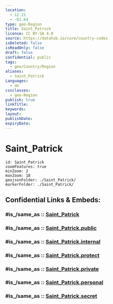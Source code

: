 ```yaml
---
location:
  - 12.21
  - -61.64
type: geo-Region
title: Saint_Patrick
license: CC BY-SA 4.0
source: https://datahub.io/core/country-codes
isDeleted: false
isReadOnly: false
draft: false
confidential: public
tags:
  - geo/Country/Region
aliases:
  - Saint_Patrick
Languages:
  - de
cssclasses:
  - geo-Region
publish: true
linkTitle:
keywords:
layout:
publishDate:
expiryDate:
---
```


# Saint_Patrick

```leaflet
id: Saint_Patrick
zoomFeatures: true 
minZoom: 2 
maxZoom: 18
geojsonFolder: ./Saint_Patrick/
markerFolder: ./Saint_Patrick/
```


## Confidential Links & Embeds: 

### #is_/same_as :: [Saint_Patrick](/_Standards/Earth/Continent/America~Caribbean/Grenada/parishes~Grenada/Saint_Patrick.md) 

### #is_/same_as :: [Saint_Patrick.public](/_public/Earth/Continent/America~Caribbean/Grenada/parishes~Grenada/Saint_Patrick.public.md) 

### #is_/same_as :: [Saint_Patrick.internal](/_internal/Earth/Continent/America~Caribbean/Grenada/parishes~Grenada/Saint_Patrick.internal.md) 

### #is_/same_as :: [Saint_Patrick.protect](/_protect/Earth/Continent/America~Caribbean/Grenada/parishes~Grenada/Saint_Patrick.protect.md) 

### #is_/same_as :: [Saint_Patrick.private](/_private/Earth/Continent/America~Caribbean/Grenada/parishes~Grenada/Saint_Patrick.private.md) 

### #is_/same_as :: [Saint_Patrick.personal](/_personal/Earth/Continent/America~Caribbean/Grenada/parishes~Grenada/Saint_Patrick.personal.md) 

### #is_/same_as :: [Saint_Patrick.secret](/_secret/Earth/Continent/America~Caribbean/Grenada/parishes~Grenada/Saint_Patrick.secret.md)

